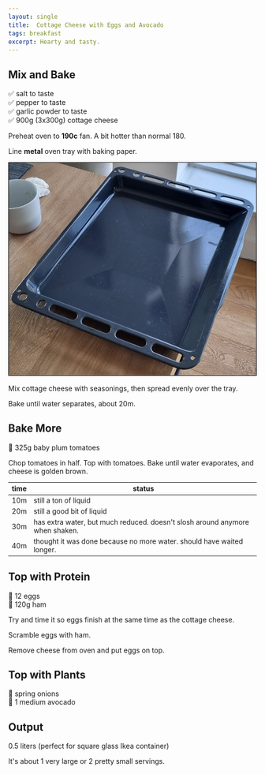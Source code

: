 ```yaml
---
layout: single
title:  Cottage Cheese with Eggs and Avocado
tags: breakfast
excerpt: Hearty and tasty.
---
```


## Mix and Bake

✅ salt to taste  
✅ pepper to taste  
✅ garlic powder to taste  
✅ 900g (3x300g) cottage cheese

Preheat oven to **190c** fan. A bit hotter than normal 180.

Line **metal** oven tray with baking paper.

![](/assets/images/metal-baking-tray.jpg)

Mix cottage cheese with seasonings, then spread evenly over the tray.

Bake until water separates, about 20m.

## Bake More

🔪 325g baby plum tomatoes

Chop tomatoes in half. Top with tomatoes. Bake until water evaporates, and cheese is golden brown.

time|status
-|-
10m|still a ton of liquid
20m|still a good bit of liquid
30m|has extra water, but much reduced. doesn't slosh around anymore when shaken.
40m|thought it was done because no more water. should have waited longer.

## Top with Protein

🥣 12 eggs  
🔪 120g ham

Try and time it so eggs finish at the same time as the cottage cheese.

Scramble eggs with ham.

Remove cheese from oven and put eggs on top.

## Top with Plants

🔪 spring onions  
🔪 1 medium avocado  

## Output

0.5 liters (perfect for square glass Ikea container)

It's about 1 very large or 2 pretty small servings.
